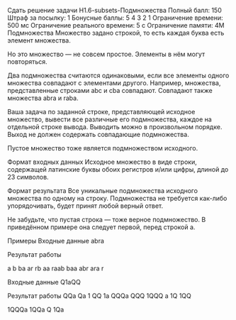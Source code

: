 Сдать решение задачи H1.6-subsets-Подмножества
Полный балл:	150
Штраф за посылку:	1
Бонусные баллы:	5 4 3 2 1
Ограничение времени:	500 мс
Ограничение реального времени:	5 с
Ограничение памяти:	4M
Подмножества
Множество задано строкой, то есть каждая буква есть элемент множества.

Но это множество — не совсем простое. Элементы в нём могут повторяться.

Два подмножества считаются одинаковыми, если все элементы одного множества совпадают с элементами другого. Например, множества, представленные строками abc и cba совпадают. Совпадают также множества abra и raba.

Ваша задача по заданной строке, представляющей исходное множество, вывести все различные его подмножества, каждое на отдельной строке вывода. Выводить можно в произвольном порядке. Выход не должен содержать совпадающие подмножества.

Пустое множество тоже является подмножеством исходного.

Формат входных данных
Исходное множество в виде строки, содержащей латинские буквы обоих регистров и/или цифры, длиной до 23 символов.

Формат результата
Все уникальные подмножества исходного множества по одному на строку. Подмножества не требуется как-либо упорядочивать, будет принят любой верный ответ.

Не забудьте, что пустая строка — тоже верное подмножество. В приведённом примере она следует первой, перед строкой a.

Примеры
Входные данные
abra
    
Результат работы

a
b
ba
ar
rb
aa
raab
baa
abr
ara
r
    
Входные данные
Q1aQQ
    
Результат работы
QQa
Qa
1
QQ
1a
QQQa
QQQ
1QQQ
a
1Q
1QQ

1QQQa
1QQa
Q
1Qa
